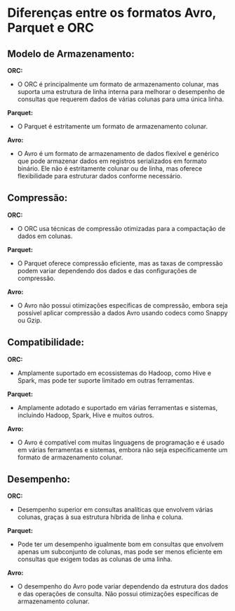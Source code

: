 # Diferenças entre os formatos Avro, Parquet e ORC

## Modelo de Armazenamento:

**ORC:** 
  - O ORC é principalmente um formato de armazenamento colunar, mas suporta uma estrutura de linha interna para melhorar o desempenho de consultas que requerem dados de
várias colunas para uma única linha.
    
**Parquet:** 
  - O Parquet é estritamente um formato de armazenamento colunar.
    
**Avro:** 
  - O Avro é um formato de armazenamento de dados flexível e genérico que pode armazenar dados em registros serializados em formato binário. Ele não é estritamente colunar ou de linha,
mas oferece flexibilidade para estruturar dados conforme necessário.

## Compressão:

**ORC:**
  - O ORC usa técnicas de compressão otimizadas para a compactação de dados em colunas.
    
**Parquet:** 
  - O Parquet oferece compressão eficiente, mas as taxas de compressão podem variar dependendo dos dados e das configurações de compressão.
    
**Avro:** 
  - O Avro não possui otimizações específicas de compressão, embora seja possível aplicar compressão a dados Avro usando codecs como Snappy ou Gzip.
    
## Compatibilidade:

**ORC:** 
  - Amplamente suportado em ecossistemas do Hadoop, como Hive e Spark, mas pode ter suporte limitado em outras ferramentas.
    
**Parquet:**
  - Amplamente adotado e suportado em várias ferramentas e sistemas, incluindo Hadoop, Spark, Hive e muitos outros.
    
**Avro:** 
  - O Avro é compatível com muitas linguagens de programação e é usado em várias ferramentas e sistemas, embora não seja especificamente um formato de armazenamento colunar.

## Desempenho:

**ORC:** 
  - Desempenho superior em consultas analíticas que envolvem várias colunas, graças à sua estrutura híbrida de linha e coluna.

**Parquet:** 
  - Pode ter um desempenho igualmente bom em consultas que envolvem apenas um subconjunto de colunas, mas pode ser menos eficiente em consultas que exigem todas as colunas de uma linha.
    
**Avro:** 
  - O desempenho do Avro pode variar dependendo da estrutura dos dados e das operações de consulta. Não possui otimizações específicas de armazenamento colunar.
